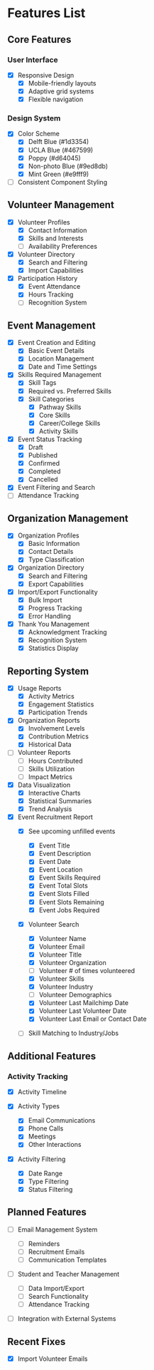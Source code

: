 # Features List

## Core Features

### User Interface
- [x] Responsive Design
  - [x] Mobile-friendly layouts
  - [x] Adaptive grid systems
  - [x] Flexible navigation

### Design System
- [x] Color Scheme
  - [x] Delft Blue (#1d3354)
  - [x] UCLA Blue (#467599)
  - [x] Poppy (#d64045)
  - [x] Non-photo Blue (#9ed8db)
  - [x] Mint Green (#e9fff9)
- [ ] Consistent Component Styling

## Volunteer Management
- [x] Volunteer Profiles
  - [x] Contact Information
  - [x] Skills and Interests
  - [ ] Availability Preferences
- [x] Volunteer Directory
  - [x] Search and Filtering
  - [x] Import Capabilities
- [x] Participation History
  - [x] Event Attendance
  - [x] Hours Tracking
  - [ ] Recognition System

## Event Management
- [x] Event Creation and Editing
  - [x] Basic Event Details
  - [x] Location Management
  - [x] Date and Time Settings
- [x] Skills Required Management
  - [x] Skill Tags
  - [x] Required vs. Preferred Skills
  - [x] Skill Categories
    - [x] Pathway Skills
    - [x] Core Skills
    - [x] Career/College Skills
    - [x] Activity Skills
- [x] Event Status Tracking
  - [x] Draft
  - [x] Published
  - [x] Confirmed
  - [x] Completed
  - [x] Cancelled
- [x] Event Filtering and Search
- [ ] Attendance Tracking

## Organization Management
- [x] Organization Profiles
  - [x] Basic Information
  - [x] Contact Details
  - [x] Type Classification
- [x] Organization Directory
  - [x] Search and Filtering
  - [x] Export Capabilities
- [x] Import/Export Functionality
  - [x] Bulk Import
  - [x] Progress Tracking
  - [x] Error Handling
- [x] Thank You Management
  - [x] Acknowledgment Tracking
  - [x] Recognition System
  - [x] Statistics Display

## Reporting System
- [x] Usage Reports
  - [x] Activity Metrics
  - [x] Engagement Statistics
  - [x] Participation Trends
- [x] Organization Reports
  - [x] Involvement Levels
  - [x] Contribution Metrics
  - [x] Historical Data
- [ ] Volunteer Reports
  - [ ] Hours Contributed
  - [ ] Skills Utilization
  - [ ] Impact Metrics
- [x] Data Visualization
  - [x] Interactive Charts
  - [x] Statistical Summaries
  - [x] Trend Analysis
- [x] Event Recruitment Report
  - [x] See upcoming unfilled events
    - [x] Event Title
    - [x] Event Description
    - [x] Event Date
    - [x] Event Location
    - [x] Event Skills Required
    - [x] Event Total Slots
    - [x] Event Slots Filled
    - [x] Event Slots Remaining
    - [x] Event Jobs Required
  - [x] Volunteer Search
    - [x] Volunteer Name
    - [x] Volunteer Email
    - [x] Volunteer Title
    - [x] Volunteer Organization
    - [ ] Volunteer # of times volunteered
    - [x] Volunteer Skills
    - [x] Volunteer Industry
    - [ ] Volunteer Demographics
    - [x] Volunteer Last Mailchimp Date
    - [x] Volunteer Last Volunteer Date
    - [x] Volunteer Last Email or Contact Date
  - [ ] Skill Matching to Industry/Jobs


## Additional Features

### Activity Tracking
- [x] Activity Timeline
- [x] Activity Types

  - [x] Email Communications
  - [x] Phone Calls
  - [x] Meetings
  - [x] Other Interactions
- [x] Activity Filtering
  - [x] Date Range
  - [x] Type Filtering
  - [x] Status Filtering

## Planned Features
- [ ] Email Management System
  - [ ] Reminders
  - [ ] Recruitment Emails
  - [ ] Communication Templates
- [ ] Student and Teacher Management
  - [ ] Data Import/Export
  - [ ] Search Functionality
  - [ ] Attendance Tracking
- [ ] Integration with External Systems


## Recent Fixes
- [x] Import Volunteer Emails